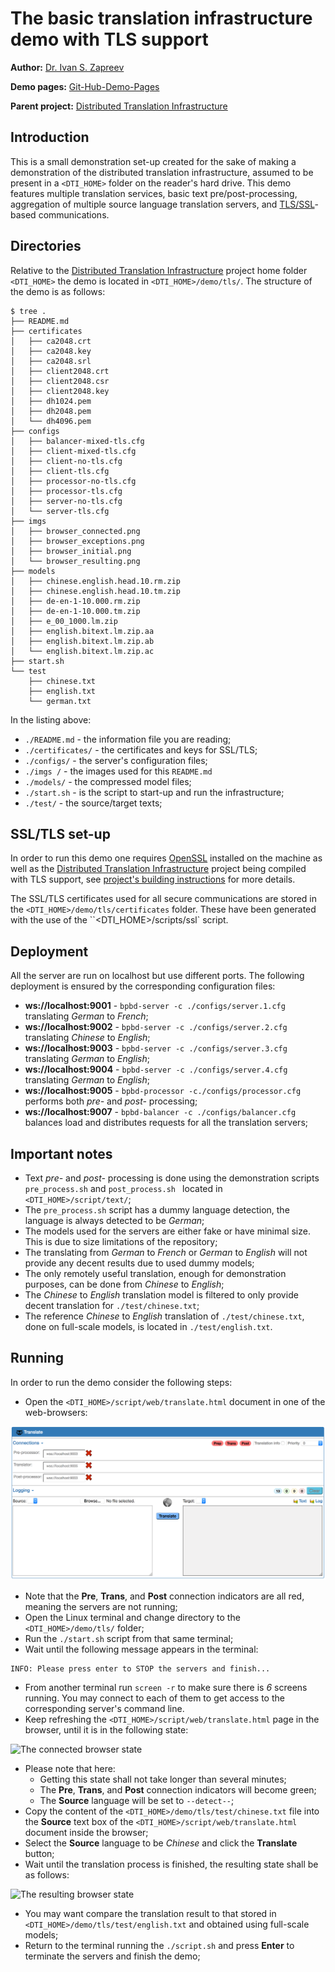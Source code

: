 # **The basic translation infrastructure demo with TLS support**

**Author:** [Dr. Ivan S. Zapreev](https://nl.linkedin.com/in/zapreevis)

**Demo pages:** [Git-Hub-Demo-Pages](https://github.com/ivan-zapreev/Distributed-Translation-Infrastructure/tree/master/demo/tls)

**Parent project:** [Distributed Translation Infrastructure](https://github.com/ivan-zapreev/Distributed-Translation-Infrastructure)

## Introduction

This is a small demonstration set-up created for the sake of making a demonstration of the distributed translation infrastructure, assumed to be present in a `<DTI_HOME>` folder on the reader's hard drive. This demo features multiple translation services, basic text pre/post-processing, aggregation of multiple source language translation servers, and [TLS/SSL](https://en.wikipedia.org/wiki/Transport_Layer_Security)-based communications.

## Directories

Relative to the [Distributed Translation Infrastructure](https://github.com/ivan-zapreev/Distributed-Translation-Infrastructure) project home folder `<DTI_HOME>` the demo is located in `<DTI_HOME>/demo/tls/`. The structure of the demo is as follows:

```
$ tree .
├── README.md
├── certificates
│   ├── ca2048.crt
│   ├── ca2048.key
│   ├── ca2048.srl
│   ├── client2048.crt
│   ├── client2048.csr
│   ├── client2048.key
│   ├── dh1024.pem
│   ├── dh2048.pem
│   └── dh4096.pem
├── configs
│   ├── balancer-mixed-tls.cfg
│   ├── client-mixed-tls.cfg
│   ├── client-no-tls.cfg
│   ├── client-tls.cfg
│   ├── processor-no-tls.cfg
│   ├── processor-tls.cfg
│   ├── server-no-tls.cfg
│   └── server-tls.cfg
├── imgs
│   ├── browser_connected.png
│   ├── browser_exceptions.png
│   ├── browser_initial.png
│   └── browser_resulting.png
├── models
│   ├── chinese.english.head.10.rm.zip
│   ├── chinese.english.head.10.tm.zip
│   ├── de-en-1-10.000.rm.zip
│   ├── de-en-1-10.000.tm.zip
│   ├── e_00_1000.lm.zip
│   ├── english.bitext.lm.zip.aa
│   ├── english.bitext.lm.zip.ab
│   └── english.bitext.lm.zip.ac
├── start.sh
└── test
    ├── chinese.txt
    ├── english.txt
    └── german.txt
```

In the listing above:

- `./README.md` - the information file you are reading;
- `./certificates/` - the certificates and keys for SSL/TLS;
- `./configs/` - the server's configuration files; 
- `./imgs /` - the images used for this `README.md`
- `./models/` - the compressed model files;
- `./start.sh` - is the script to start-up and run the infrastructure;
- `./test/` - the source/target texts;

## SSL/TLS set-up

In order to run this demo one requires [OpenSSL](https://www.openssl.org/) installed on the machine as well as the [Distributed Translation Infrastructure](https://github.com/ivan-zapreev/Distributed-Translation-Infrastructure) project being compiled with TLS support, see [project's building instructions](../../../Distributed-Translation-Infrastructure#building-the-project) for more details.

The SSL/TLS certificates used for all secure communications are stored in the `<DTI_HOME>/demo/tls/certificates` folder. These have been generated with the use of the ``<DTI_HOME>/scripts/ssl` script.

## Deployment

All the server are run on localhost but use different ports. The following deployment is ensured by the corresponding configuration files:

- **ws://localhost:9001** - `bpbd-server -c ./configs/server.1.cfg` translating *German* to *French*;
- **ws://localhost:9002** - `bpbd-server -c ./configs/server.2.cfg` translating *Chinese* to *English*;
- **ws://localhost:9003** - `bpbd-server -c ./configs/server.3.cfg` translating *German* to *English*;
- **ws://localhost:9004** - `bpbd-server -c ./configs/server.4.cfg` translating *German* to *English*;
- **ws://localhost:9005** - `bpbd-processor -c./configs/processor.cfg` performs both *pre-* and *post-* processing;
- **ws://localhost:9007** - `bpbd-balancer -c ./configs/balancer.cfg` balances load and distributes requests for all the translation servers;

## Important notes

* Text *pre-* and *post-* processing is done using the demonstration scripts `pre_process.sh` and `post_process.sh ` located in `<DTI_HOME>/script/text/`;
* The `pre_process.sh` script has a dummy language detection, the language is always detected to be *German*;
* The models used for the servers are either fake or have minimal size. This is due to size limitations of the repository;
* The translating from *German* to *French* or *German* to *English* will not provide any decent results due to used dummy models;
* The only remotely useful translation, enough for demonstration purposes, can be done from *Chinese* to *English*;
* The *Chinese* to *English* translation model is filtered to only provide decent translation for `./test/chinese.txt`;
* The reference *Chinese* to *English* translation of `./test/chinese.txt`, done on full-scale models, is located in `./test/english.txt`.

## Running

In order to run the demo consider the following steps:

* Open the `<DTI_HOME>/script/web/translate.html` document in one of the web-browsers: 

![The initial browser state](./imgs/browser_initial.png "The initial browser state")

* Note that the **Pre**, **Trans**, and **Post** connection indicators are all red, meaning the servers are not running;
* Open the Linux terminal and change directory to the `<DTI_HOME>/demo/tls/` folder;
* Run the `./start.sh` script from that same terminal;
* Wait until the following message appears in the terminal: 

```
INFO: Please press enter to STOP the servers and finish...
```

* From another terminal run `screen -r` to make sure there is *6* screens running. You may connect to each of them to get access to the corresponding server's command line.
* Keep refreshing the `<DTI_HOME>/script/web/translate.html` page in the browser, until it is in the following state:

![The connected browser state](./imgs/browser_connected.png "The connected browser state")

* Please note that here:
    * Getting this state shall not take longer than several minutes;
    * The **Pre**, **Trans**, and **Post** connection indicators will become green;
    * The **Source** language will be set to `--detect--`;
* Copy the content of the `<DTI_HOME>/demo/tls/test/chinese.txt` file into the **Source** text box of the `<DTI_HOME>/script/web/translate.html` document inside the browser;
* Select the **Source** language to be *Chinese* and click the **Translate** button;
* Wait until the translation process is finished, the resulting state shall be as follows:

![The resulting browser state](./imgs/browser_resulting.png "The resulting browser state")

* You may want compare the translation result to that stored in  `<DTI_HOME>/demo/tls/test/english.txt` and obtained using full-scale models;
* Return to the terminal running the `./script.sh` and press **Enter** to terminate the servers and finish the demo;